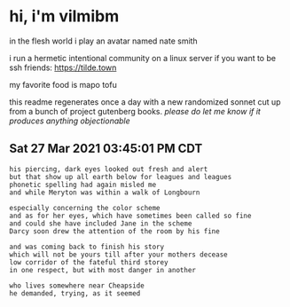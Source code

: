 # hi, i'm vilmibm

in the flesh world i play an avatar named nate smith

i run a hermetic intentional community on a linux server if you want to be ssh friends: https://tilde.town

my favorite food is mapo tofu

this readme regenerates once a day with a new randomized sonnet cut up from a bunch of project gutenberg books.
_please do let me know if it produces anything objectionable_

## Sat 27 Mar 2021 03:45:01 PM CDT

    his piercing, dark eyes looked out fresh and alert
    but that show up all earth below for leagues and leagues
    phonetic spelling had again misled me
    and while Meryton was within a walk of Longbourn
    
    especially concerning the color scheme
    and as for her eyes, which have sometimes been called so fine
    and could she have included Jane in the scheme
    Darcy soon drew the attention of the room by his fine
    
    and was coming back to finish his story
    which will not be yours till after your mothers decease
    low corridor of the fateful third storey
    in one respect, but with most danger in another
    
    who lives somewhere near Cheapside
    he demanded, trying, as it seemed
